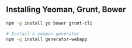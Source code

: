 ## Installing Yeoman, Grunt, Bower

```bash
npm -g install yo bower grunt-cli

# Install a yeoman generator
npm -g install generator-webapp

```
